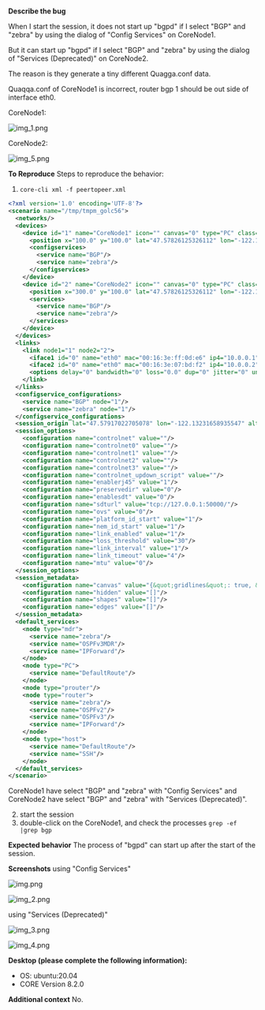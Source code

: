 # 

**Describe the bug**

When I start the session, it does not start up "bgpd" if I select "BGP" and "zebra" by using the dialog of "Config Services" on CoreNode1.

But it can start up "bgpd" if I select "BGP" and "zebra" by using the dialog of "Services (Deprecated)" on CoreNode2.

The reason is they generate a tiny different Quagga.conf data.

Quaqqa.conf of CoreNode1 is incorrect, router bgp 1 should be out side of interface eth0.

CoreNode1:

![img_1.png](img_1.png)

CoreNode2:

![img_5.png](img_5.png)

**To Reproduce**
Steps to reproduce the behavior:
1. ```core-cli xml -f peertopeer.xml```
```xml
<?xml version='1.0' encoding='UTF-8'?>
<scenario name="/tmp/tmpm_golc56">
  <networks/>
  <devices>
    <device id="1" name="CoreNode1" icon="" canvas="0" type="PC" class="" image="">
      <position x="100.0" y="100.0" lat="47.57826125326112" lon="-122.13096911642927" alt="2.0"/>
      <configservices>
        <service name="BGP"/>
        <service name="zebra"/>
      </configservices>
    </device>
    <device id="2" name="CoreNode2" icon="" canvas="0" type="PC" class="" image="">
      <position x="300.0" y="100.0" lat="47.57826125326112" lon="-122.12827417057692" alt="2.0"/>
      <services>
        <service name="BGP"/>
        <service name="zebra"/>
      </services>
    </device>
  </devices>
  <links>
    <link node1="1" node2="2">
      <iface1 id="0" name="eth0" mac="00:16:3e:ff:0d:e6" ip4="10.0.0.1" ip4_mask="24" ip6="2001::1" ip6_mask="64"/>
      <iface2 id="0" name="eth0" mac="00:16:3e:07:bd:f2" ip4="10.0.0.2" ip4_mask="24" ip6="2001::2" ip6_mask="64"/>
      <options delay="0" bandwidth="0" loss="0.0" dup="0" jitter="0" unidirectional="0" buffer="0"/>
    </link>
  </links>
  <configservice_configurations>
    <service name="BGP" node="1"/>
    <service name="zebra" node="1"/>
  </configservice_configurations>
  <session_origin lat="47.57917022705078" lon="-122.13231658935547" alt="2.0" scale="150.0"/>
  <session_options>
    <configuration name="controlnet" value=""/>
    <configuration name="controlnet0" value=""/>
    <configuration name="controlnet1" value=""/>
    <configuration name="controlnet2" value=""/>
    <configuration name="controlnet3" value=""/>
    <configuration name="controlnet_updown_script" value=""/>
    <configuration name="enablerj45" value="1"/>
    <configuration name="preservedir" value="0"/>
    <configuration name="enablesdt" value="0"/>
    <configuration name="sdturl" value="tcp://127.0.0.1:50000/"/>
    <configuration name="ovs" value="0"/>
    <configuration name="platform_id_start" value="1"/>
    <configuration name="nem_id_start" value="1"/>
    <configuration name="link_enabled" value="1"/>
    <configuration name="loss_threshold" value="30"/>
    <configuration name="link_interval" value="1"/>
    <configuration name="link_timeout" value="4"/>
    <configuration name="mtu" value="0"/>
  </session_options>
  <session_metadata>
    <configuration name="canvas" value="{&quot;gridlines&quot;: true, &quot;canvases&quot;: [{&quot;id&quot;: 1, &quot;wallpaper&quot;: null, &quot;wallpaper_style&quot;: 1, &quot;fit_image&quot;: false, &quot;dimensions&quot;: [1000, 750]}]}"/>
    <configuration name="hidden" value="[]"/>
    <configuration name="shapes" value="[]"/>
    <configuration name="edges" value="[]"/>
  </session_metadata>
  <default_services>
    <node type="mdr">
      <service name="zebra"/>
      <service name="OSPFv3MDR"/>
      <service name="IPForward"/>
    </node>
    <node type="PC">
      <service name="DefaultRoute"/>
    </node>
    <node type="prouter"/>
    <node type="router">
      <service name="zebra"/>
      <service name="OSPFv2"/>
      <service name="OSPFv3"/>
      <service name="IPForward"/>
    </node>
    <node type="host">
      <service name="DefaultRoute"/>
      <service name="SSH"/>
    </node>
  </default_services>
</scenario>
```
CoreNode1 have select "BGP" and "zebra" with "Config Services" and CoreNode2 have select "BGP" and "zebra" with "Services (Deprecated)".

2. start the session
3. double-click on the CoreNode1, and check the processes
```grep -ef |grep bgp```

**Expected behavior**
The process of "bgpd" can start up after the start of the session.

**Screenshots**
using "Config Services"

![img.png](img.png)

![img_2.png](img_2.png)

using "Services (Deprecated)"

![img_3.png](img_3.png)

![img_4.png](img_4.png)

**Desktop (please complete the following information):**
 - OS: ubuntu:20.04
 - CORE Version 8.2.0

**Additional context**
No.
